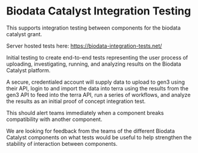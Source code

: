 # Biodata Catalyst Integration Testing

This supports integration testing between components for the biodata catalyst grant.

Server hosted tests here: https://biodata-integration-tests.net/

Initial testing to create end-to-end tests representing the user process of uploading, investigating, running, and analyzing results on the Biodata Catalyst platform.

A secure, credentialed account will supply data to upload to gen3 using their API, login to and import the data into terra using the results from the gen3 API to feed into the terra API, run a series of workflows, and analyze the results as an initial proof of concept integration test.

This should alert teams immediately when a component breaks compatibility with another component.

We are looking for feedback from the teams of the different Biodata Catalyst components on what tests would be useful to help strengthen the stability of interaction between components.
